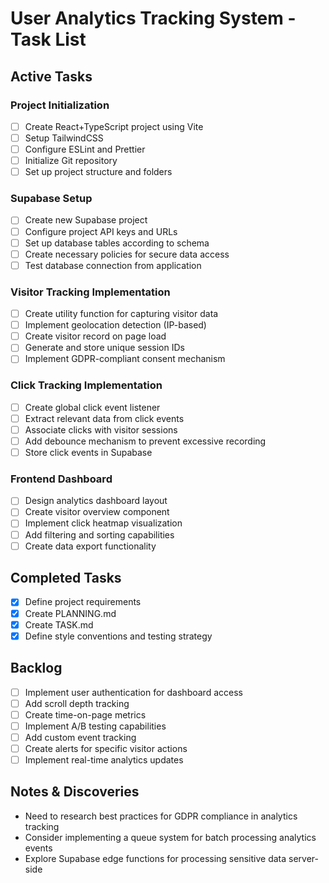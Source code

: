 # User Analytics Tracking System - Task List

## Active Tasks

### Project Initialization
- [ ] Create React+TypeScript project using Vite
- [ ] Setup TailwindCSS
- [ ] Configure ESLint and Prettier
- [ ] Initialize Git repository
- [ ] Set up project structure and folders

### Supabase Setup
- [ ] Create new Supabase project
- [ ] Configure project API keys and URLs
- [ ] Set up database tables according to schema
- [ ] Create necessary policies for secure data access
- [ ] Test database connection from application

### Visitor Tracking Implementation
- [ ] Create utility function for capturing visitor data
- [ ] Implement geolocation detection (IP-based)
- [ ] Create visitor record on page load
- [ ] Generate and store unique session IDs
- [ ] Implement GDPR-compliant consent mechanism

### Click Tracking Implementation
- [ ] Create global click event listener
- [ ] Extract relevant data from click events
- [ ] Associate clicks with visitor sessions
- [ ] Add debounce mechanism to prevent excessive recording
- [ ] Store click events in Supabase

### Frontend Dashboard
- [ ] Design analytics dashboard layout
- [ ] Create visitor overview component
- [ ] Implement click heatmap visualization
- [ ] Add filtering and sorting capabilities
- [ ] Create data export functionality

## Completed Tasks
- [x] Define project requirements
- [x] Create PLANNING.md
- [x] Create TASK.md
- [x] Define style conventions and testing strategy

## Backlog
- [ ] Implement user authentication for dashboard access
- [ ] Add scroll depth tracking
- [ ] Create time-on-page metrics
- [ ] Implement A/B testing capabilities
- [ ] Add custom event tracking
- [ ] Create alerts for specific visitor actions
- [ ] Implement real-time analytics updates

## Notes & Discoveries
- Need to research best practices for GDPR compliance in analytics tracking
- Consider implementing a queue system for batch processing analytics events
- Explore Supabase edge functions for processing sensitive data server-side
